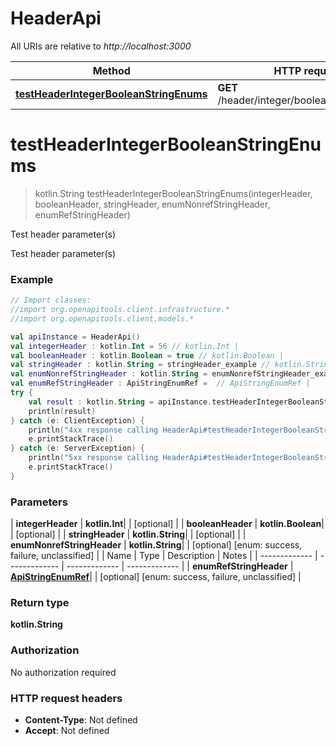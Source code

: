 # HeaderApi

All URIs are relative to *http://localhost:3000*

| Method | HTTP request | Description |
| ------------- | ------------- | ------------- |
| [**testHeaderIntegerBooleanStringEnums**](HeaderApi.md#testHeaderIntegerBooleanStringEnums) | **GET** /header/integer/boolean/string/enums | Test header parameter(s) |


<a id="testHeaderIntegerBooleanStringEnums"></a>
# **testHeaderIntegerBooleanStringEnums**
> kotlin.String testHeaderIntegerBooleanStringEnums(integerHeader, booleanHeader, stringHeader, enumNonrefStringHeader, enumRefStringHeader)

Test header parameter(s)

Test header parameter(s)

### Example
```kotlin
// Import classes:
//import org.openapitools.client.infrastructure.*
//import org.openapitools.client.models.*

val apiInstance = HeaderApi()
val integerHeader : kotlin.Int = 56 // kotlin.Int | 
val booleanHeader : kotlin.Boolean = true // kotlin.Boolean | 
val stringHeader : kotlin.String = stringHeader_example // kotlin.String | 
val enumNonrefStringHeader : kotlin.String = enumNonrefStringHeader_example // kotlin.String | 
val enumRefStringHeader : ApiStringEnumRef =  // ApiStringEnumRef | 
try {
    val result : kotlin.String = apiInstance.testHeaderIntegerBooleanStringEnums(integerHeader, booleanHeader, stringHeader, enumNonrefStringHeader, enumRefStringHeader)
    println(result)
} catch (e: ClientException) {
    println("4xx response calling HeaderApi#testHeaderIntegerBooleanStringEnums")
    e.printStackTrace()
} catch (e: ServerException) {
    println("5xx response calling HeaderApi#testHeaderIntegerBooleanStringEnums")
    e.printStackTrace()
}
```

### Parameters
| **integerHeader** | **kotlin.Int**|  | [optional] |
| **booleanHeader** | **kotlin.Boolean**|  | [optional] |
| **stringHeader** | **kotlin.String**|  | [optional] |
| **enumNonrefStringHeader** | **kotlin.String**|  | [optional] [enum: success, failure, unclassified] |
| Name | Type | Description  | Notes |
| ------------- | ------------- | ------------- | ------------- |
| **enumRefStringHeader** | [**ApiStringEnumRef**](.md)|  | [optional] [enum: success, failure, unclassified] |

### Return type

**kotlin.String**

### Authorization

No authorization required

### HTTP request headers

 - **Content-Type**: Not defined
 - **Accept**: Not defined

